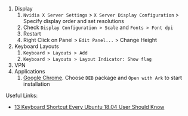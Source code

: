 1. Display
   1. `Nvidia X Server Settings` > `X Server Display Configuration` > Specify display order and set resolutions
   1. Check `Display Configuration > Scale` and `Fonts > Font dpi`
   1. Restart
   1. Right Click on Panel > `Edit Panel...` > Change Height
1. Keyboard Layouts
   1. `Keyboard > Layouts > Add`
   2. `Keyboard > Layouts > Layout Indicator: Show flag`
1. VPN   
1. Applications   
   1. [Google Chrome](https://www.google.com/intl/ru_ru/chrome/). Choose `DEB` package and `Open with Ark` to start installation
   

Useful Links:
* [13 Keyboard Shortcut Every Ubuntu 18.04 User Should Know](https://itsfoss.com/ubuntu-shortcuts/)
